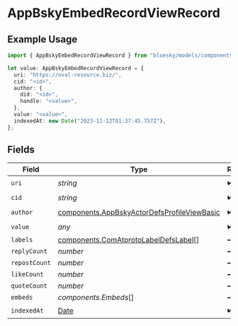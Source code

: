 # AppBskyEmbedRecordViewRecord

## Example Usage

```typescript
import { AppBskyEmbedRecordViewRecord } from "bluesky/models/components";

let value: AppBskyEmbedRecordViewRecord = {
  uri: "https://oval-resource.biz/",
  cid: "<id>",
  author: {
    did: "<id>",
    handle: "<value>",
  },
  value: "<value>",
  indexedAt: new Date("2023-11-12T01:37:45.757Z"),
};
```

## Fields

| Field                                                                                                      | Type                                                                                                       | Required                                                                                                   | Description                                                                                                |
| ---------------------------------------------------------------------------------------------------------- | ---------------------------------------------------------------------------------------------------------- | ---------------------------------------------------------------------------------------------------------- | ---------------------------------------------------------------------------------------------------------- |
| `uri`                                                                                                      | *string*                                                                                                   | :heavy_check_mark:                                                                                         | N/A                                                                                                        |
| `cid`                                                                                                      | *string*                                                                                                   | :heavy_check_mark:                                                                                         | N/A                                                                                                        |
| `author`                                                                                                   | [components.AppBskyActorDefsProfileViewBasic](../../models/components/appbskyactordefsprofileviewbasic.md) | :heavy_check_mark:                                                                                         | N/A                                                                                                        |
| `value`                                                                                                    | *any*                                                                                                      | :heavy_check_mark:                                                                                         | N/A                                                                                                        |
| `labels`                                                                                                   | [components.ComAtprotoLabelDefsLabel](../../models/components/comatprotolabeldefslabel.md)[]               | :heavy_minus_sign:                                                                                         | N/A                                                                                                        |
| `replyCount`                                                                                               | *number*                                                                                                   | :heavy_minus_sign:                                                                                         | N/A                                                                                                        |
| `repostCount`                                                                                              | *number*                                                                                                   | :heavy_minus_sign:                                                                                         | N/A                                                                                                        |
| `likeCount`                                                                                                | *number*                                                                                                   | :heavy_minus_sign:                                                                                         | N/A                                                                                                        |
| `quoteCount`                                                                                               | *number*                                                                                                   | :heavy_minus_sign:                                                                                         | N/A                                                                                                        |
| `embeds`                                                                                                   | *components.Embeds*[]                                                                                      | :heavy_minus_sign:                                                                                         | N/A                                                                                                        |
| `indexedAt`                                                                                                | [Date](https://developer.mozilla.org/en-US/docs/Web/JavaScript/Reference/Global_Objects/Date)              | :heavy_check_mark:                                                                                         | N/A                                                                                                        |